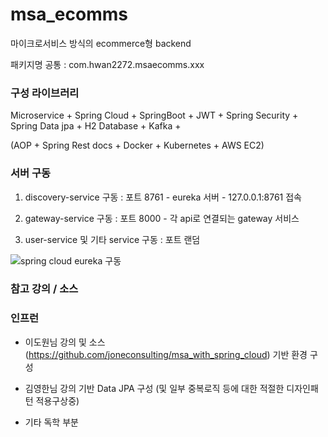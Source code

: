 # msa_ecomms
마이크로서비스 방식의 ecommerce형 backend

패키지명 공통 : com.hwan2272.msaecomms.xxx



### 구성 라이브러리

Microservice + Spring Cloud + SpringBoot + JWT + Spring Security + Spring Data jpa + H2 Database + Kafka +

(AOP + Spring Rest docs + Docker + Kubernetes + AWS EC2)



### 서버 구동

1. discovery-service 구동 : 포트 8761 - eureka 서버 - 127.0.0.1:8761 접속

2. gateway-service 구동 : 포트 8000 - 각 api로 연결되는 gateway 서비스

3. user-service 및 기타 service 구동 : 포트 랜덤


![spring cloud eureka 구동](https://user-images.githubusercontent.com/65170244/166868526-197915d1-18d2-49bd-8510-7b93dc885527.jpg)



### 참고 강의 / 소스

### 인프런

- 이도원님 강의 및 소스(https://github.com/joneconsulting/msa_with_spring_cloud) 기반 환경 구성

- 김영한님 강의 기반 Data JPA 구성 (및 일부 중복로직 등에 대한 적절한 디자인패턴 적용구상중)

- 기타 독학 부분

